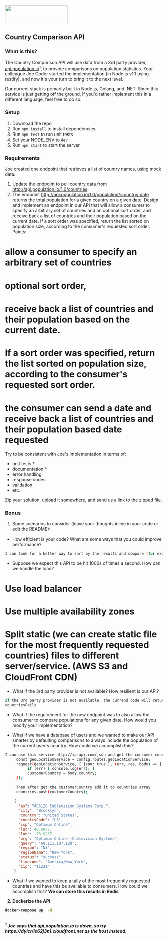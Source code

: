 <img src="atom.png"  width="200" height="60">

## Country Comparison API

### What is this?

The Country Comparison API will use data from a 3rd party provider, [api.population.io](http://api.population.io)<sup>[1](#footnote1)</sup>, to provide comparisons on population statistics.  Your colleague Joe Coder started the implementation (in Node.js v10 using restify), and now it's your turn to bring it to the next level.  

Our current stack is primarily built in Node.js, Golang, and .NET.  Since this service is just getting off the ground, if you'd rather implement this in a different language, feel free to do so.

### Setup

1. Download the repo
2. Run `npm install` to install dependencies
3. Run `npm test` to run unit tests
4. Set your NODE_ENV to `dev`
5. Run `npm start` to start the server

### Requirements

Joe created one endpoint that retrieves a list of country names, using mock data.

1. Update the endpoint to pull country data from http://api.population.io/1.0/countries.
2. The endpoint http://api.population.io/1.0/population/:country/:date returns the total population for a given country on a given date.  Design and implement an endpoint in our API that will allow a consumer to specify an arbitrary set of countries and an optional sort order, and receive back a list of countries and their population based on the current date.  If a sort order was specified, return the list sorted on population size, according to the consumer's requested sort order.
Points:
  # allow a consumer to specify an arbitrary set of countries
  # optional sort order, 
  # receive back a list of countries and their population based on the current date.  
  # If a sort order was specified, return the list sorted on population size, according to the consumer's requested sort order.
  
  # the consumer can send a date and receive back a list of countries and their population based date requested


Try to be consistent with Joe's implementation in terms of:
* unit tests *
* documentation * 
* error handling
* response codes
* validation
* etc.

Zip your solution, upload it somewhere, and send us a link to the zipped file.

### Bonus
1. Some scenarios to consider (leave your thoughts inline in your code or edit the README):
  * How efficient is your code?  What are some ways that you could improve performance?
  ```bash
  I can look for a better way to sort by the results and compare (for example).  
  ```
  * Suppose we expect this API to be hit 1000s of times a second.  How can we handle the load?
  # Use load balancer
  # Use multiple availability zones
  # Split static (we can create static file for the most frequently requested countries) files to different server/service. (AWS S3 and CloudFront CDN)
  
  * What if the 3rd party provider is not available?  How resilient is our API?
  ```bash
  if the 3rd party provider is not available, the currend code will return a proper message and the countries in 
  countriesFails
  ```
  * What if the requirement for the new endpoint was to also allow the consumer to compare populations for any given date.  How would you modify your implementation?

  * What if we have a database of users and we wanted to make our API smarter by defaulting comparisons to always include the population of the current user's country.  How could we accomplish this?
  ```bash
  I can use this service http://ip-api.com/json and get the consumer country based on the IP
       const geoLocationService = config.routes.geoLocationService;
       request(geoLocationService, { json: true }, (err, res, body) => {
            if (err) { console.log(err); }
            customerCountry = body.country;
       });
       
       Then after get the customerCountry add it to countries array
       countries.push(customerCountry);

  ```
  ```json
      {
        "as": "AS6128 Cablevision Systems Corp.",
        "city": "Brooklyn",
        "country": "United States",
        "countryCode": "US",
        "isp": "Optimum Online",
        "lat": 40.6877,
        "lon": -73.9267,
        "org": "Optimum Online (Cablevision Systems",
        "query": "69.111.107.120",
        "region": "NY",
        "regionName": "New York",
        "status": "success",
        "timezone": "America/New_York",
        "zip": "11221"
      }

  ```
  * What if we wanted to keep a tally of the most frequently requested countries and have this be available to consumers.  How could we accomplish this? 
  <B>We can store this results in Redis <B>

2. Dockerize the API

```bash
docker-compose up  -d
```

<br>
<i><a name="footnote1"><sup>1</sup></a> Joe says that api.population.io is down, so try https://dyicn1e62j3n1.cloudfront.net as the host instead.<i>
